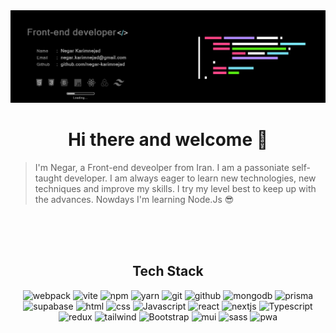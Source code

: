 <img src="/git-cover2.jpg"/>

<h1 align="center">Hi there and welcome 👋</h1> 

> I'm Negar, a Front-end deveolper from Iran. I am a passoniate self-taught developer. I am always eager to learn new technologies, new techniques and improve my skills. I try my level best to keep up with the advances. Nowdays I'm learning Node.Js 😎

<br/>
<br/>
<br/>

<h2 align="center">Tech Stack</h2> 

<section align="center">  
  
![webpack](https://img.shields.io/badge/webpack-323442?style=flat&logo=webpack&logoColor=white)
![vite](https://img.shields.io/badge/vite-323442?style=flat&logo=vite&logoColor=white)
![npm](https://img.shields.io/badge/npm-323442?style=flat&logo=npm&logoColor=white)
![yarn](https://img.shields.io/badge/yarn-323442?style=flat&logo=yarn&logoColor=white)
![git](https://img.shields.io/badge/git-323442?style=flat&logo=git&logoColor=white)
![github](https://img.shields.io/badge/github-323442?style=flat&logo=github&logoColor=white)
![mongodb](https://img.shields.io/badge/mongodb-323442?style=flat&logo=mongodb&logoColor=white)
![prisma](https://img.shields.io/badge/prisma-323442?style=flat&logo=prisma&logoColor=white)
![supabase](https://img.shields.io/badge/supabase-323442?style=flat&logo=supabase&logoColor=white)
![html](https://img.shields.io/badge/HTML-323442?style=flat&logo=HTML5&logoColor=white)
![css](https://img.shields.io/badge/CSS-323442?style=flat&logo=Css3&logoColor=white)
![Javascript](https://img.shields.io/badge/Javascript-323442?style=flat&logo=Javascript&logoColor=white)
![react](https://img.shields.io/badge/react-323442?style=flat&logo=react&logoColor=white)
![nextjs](https://img.shields.io/badge/Next.js-323442?style=flat&logo=next.js&logoColor=white)
![Typescript](https://img.shields.io/badge/Typescript-323442?style=flat&logo=Typescript&logoColor=white)
![redux](https://img.shields.io/badge/redux-323442?style=flat&logo=redux&logoColor=white)
![tailwind](https://img.shields.io/badge/tailwind_Css-323442?style=flat&logo=tailwindcss&logoColor=white)
![Bootstrap](https://img.shields.io/badge/Bootstrap-323442?style=flat&logo=Bootstrap&logoColor=white)
![mui](https://img.shields.io/badge/mui-323442?style=flat&logo=mui&logoColor=white)
![sass](https://img.shields.io/badge/sass-323442?style=flat&logo=sass&logoColor=white)
![pwa](https://img.shields.io/badge/pwa-323442?style=flat&logo=pwa&logoColor=white)
</section>

